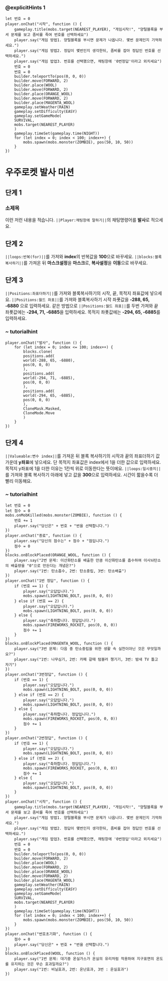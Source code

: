 ### @explicitHints 1

```template
let 번호 = 0
player.onChat("시작", function () {
    gameplay.title(mobs.target(NEAREST_PLAYER), "게임시작!", "양털블록을 부셔 문제를 보고 좀비를 죽여 번호를 선택하세요")
    player.say("게임 방법1. 양털블록을 부시면 문제가 나옵니다. 몇번 문제인지 기억하세요.")
    player.say("게임 방법2. 정답이 몇번인지 생각한뒤, 좀비를 잡아 정답인 번호를 선택하세요.")
    player.say("게임 밥업3. 번호를 선택했으면, 채팅창에 '0번정답'이라고 외치세요")
    번호 = 0
    번호 = 0
    builder.teleportTo(pos(0, 0, 0))
    builder.move(FORWARD, 2)
    builder.place(WOOL)
    builder.move(FORWARD, 2)
    builder.place(ORANGE_WOOL)
    builder.move(FORWARD, 2)
    builder.place(MAGENTA_WOOL)
    gameplay.setWeather(RAIN)
    gameplay.setDifficulty(EASY)
    gameplay.setGameMode(
    SURVIVAL,
    mobs.target(NEAREST_PLAYER)
    )
    gameplay.timeSet(gameplay.time(NIGHT))
    for (let index = 0; index < 100; index++) {
        mobs.spawn(mobs.monster(ZOMBIE), pos(50, 10, 50))
    }
})

```

# 우주로켓 발사 미션

## 단계 1 
### 소제목
이런 저런 내용을 적습니다.
``||Player:채팅창에 말하기||``의 채팅명령어를 **발사**로 적으세요.

## 단계 2 
``||loops:반복(for)||``를 가져와 **index**의 반복값을 **100**으로 바꾸세요.
``||blocks:블록 복사하기||``를 가져온 뒤 **마스크설정**을 **마스크**로, **복사설정**을 **이동**으로 바꾸세요.

## 단계 3 
``||Positions:좌표더하기||``를 가져와 블록복사하기의 시작, 끝, 목적지 좌표값에 넣으세요. 
``||Positions:월드 좌표||``를 가져와 블록복사하기 시작 좌푯값을 **-288, 65, -6880** 으로 입력하세요.
같은 방법으로 ``||Positions:월드 좌표||``를 두번 가져와 끝 좌푯값에는 **-294, 71, -6885**을 입력하세요.
목적지 좌푯값에는 **-294, 65, -6885**를 입력하세요.

### ~ tutorialhint
``` blocks
player.onChat("발사", function () {
    for (let index = 0; index <= 100; index++) {
        blocks.clone(
        positions.add(
        world(-288, 65, -6880),
        pos(0, 0, 0)
        ),
        positions.add(
        world(-294, 71, -6885),
        pos(0, 0, 0)
        ),
        positions.add(
        world(-294, 65, -6885),
        pos(0, 0, 0)
        ),
        CloneMask.Masked,
        CloneMode.Move
        )
    }
})
```

## 단계 4 
``||Valueable:변수 index||``를 가져온 뒤 블록 복사하기의 시작과 끝의 좌표더하기 값 가운데 **y좌표**에 넣으세요.
단 목적지 좌표값은 index에서 1을 더한 값으로 입력하세요. 목적지 y좌표에 1을 더한 이유는 1칸씩 위로 이동한다는 뜻이에요.
``||loops:일시중지||``를 가져와 블록 복사하기 아래에 넣고 값을 **300**으로 입력하세요. 시간이 짧을수록 더 빨리 이동해요.


### ~ tutorialhint
``` blocks
let 번호 = 0
let 점수 = 0
mobs.onMobKilled(mobs.monster(ZOMBIE), function () {
    번호 += 1
    player.say("당신은" + 번호 + "번을 선택합니다.")
})
player.onChat("종료", function () {
    player.say("당신의 점수는" + 점수 + "점입니다.")
    점수 = 0
})
blocks.onBlockPlaced(ORANGE_WOOL, function () {
    player.say("2번 문제: 이산화탄소를 배출한 만큼 이산화탄소를 흡수하여 이사놔탄소의 배출량을 "0"으로 만든다는 개념은?")
    player.say("1번: 탄소흡수, 2번: 탄소중립, 3번: 탄소배출")
})
player.onChat("1번 정답", function () {
    if (번호 == 1) {
        player.say("오답입니다.")
        mobs.spawn(LIGHTNING_BOLT, pos(0, 0, 0))
    } else if (번호 == 2) {
        player.say("오답입니다.")
        mobs.spawn(LIGHTNING_BOLT, pos(0, 0, 0))
    } else {
        player.say("축하합니다. 정답입니다.")
        mobs.spawn(FIREWORKS_ROCKET, pos(0, 0, 0))
        점수 += 1
    }
})
blocks.onBlockPlaced(MAGENTA_WOOL, function () {
    player.say("3번 문제: 다음 중 탄소중립을 위한 생활 속 실천이아닌 것은 무엇일까요?")
    player.say("1번: 나무심기, 2번: 카페 갈때 텀블러 챙기기, 3번: 밤새 TV 틀고 자기")
})
player.onChat("3번정답", function () {
    if (번호 == 1) {
        player.say("오답입니다.")
        mobs.spawn(LIGHTNING_BOLT, pos(0, 0, 0))
    } else if (번호 == 2) {
        player.say("오답입니다.")
        mobs.spawn(LIGHTNING_BOLT, pos(0, 0, 0))
    } else {
        player.say("축하합니다. 정답입니다.")
        mobs.spawn(FIREWORKS_ROCKET, pos(0, 0, 0))
        점수 += 1
    }
})
player.onChat("2번정답", function () {
    if (번호 == 1) {
        player.say("오답입니다.")
        mobs.spawn(LIGHTNING_BOLT, pos(0, 0, 0))
    } else if (번호 == 2) {
        player.say("축하합니다. 정답입니다.")
        mobs.spawn(FIREWORKS_ROCKET, pos(0, 0, 0))
        점수 += 1
    } else {
        player.say("오답입니다.")
        mobs.spawn(LIGHTNING_BOLT, pos(0, 0, 0))
    }
})
player.onChat("시작", function () {
    gameplay.title(mobs.target(NEAREST_PLAYER), "게임시작!", "양털블록을 부셔 문제를 보고 좀비를 죽여 번호를 선택하세요")
    player.say("게임 방법1. 양털블록을 부시면 문제가 나옵니다. 몇번 문제인지 기억하세요.")
    player.say("게임 방법2. 정답이 몇번인지 생각한뒤, 좀비를 잡아 정답인 번호를 선택하세요.")
    player.say("게임 밥업3. 번호를 선택했으면, 채팅창에 '0번정답'이라고 외치세요")
    번호 = 0
    번호 = 0
    builder.teleportTo(pos(0, 0, 0))
    builder.move(FORWARD, 2)
    builder.place(WOOL)
    builder.move(FORWARD, 2)
    builder.place(ORANGE_WOOL)
    builder.move(FORWARD, 2)
    builder.place(MAGENTA_WOOL)
    gameplay.setWeather(RAIN)
    gameplay.setDifficulty(EASY)
    gameplay.setGameMode(
    SURVIVAL,
    mobs.target(NEAREST_PLAYER)
    )
    gameplay.timeSet(gameplay.time(NIGHT))
    for (let index = 0; index < 100; index++) {
        mobs.spawn(mobs.monster(ZOMBIE), pos(50, 10, 50))
    }
})
player.onChat("번호초기화", function () {
    점수 = 0
    player.say("당신은" + 번호 + "번을 선택합니다.")
})
blocks.onBlockPlaced(WOOL, function () {
    player.say("1번 문제: 대기중 온실가스가 온실의 유리처럼 적용하여 지구표면의 온도를 유지하는 것은 무슨 효과일까요?")
    player.say("1번: 비닐효과, 2번: 온난효과, 3번 : 온실효과")
})


```